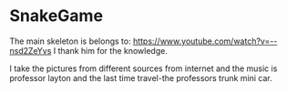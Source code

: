 # SnakeGame

The main skeleton is belongs to: https://www.youtube.com/watch?v=--nsd2ZeYvs
I thank him for the knowledge.

I take the pictures from different sources from internet and the music is professor layton and the last time travel-the professors trunk mini car.
